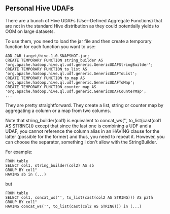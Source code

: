 Personal Hive UDAFs
-------------------

There are a bunch of Hive UDAFs (User-Defined Aggregate Functions) that are not in the standard Hive distribution as they could potentially yields to OOM on large datasets.

To use them, you need to load the jar file and then create a temporary function for each function you want to use:

<pre><code>ADD JAR target/hive-1.0-SNAPSHOT.jar;
CREATE TEMPORARY FUNCTION string_builder AS 'org.apache.hadoop.hive.ql.udf.generic.GenericUDAFStringBuilder';
CREATE TEMPORARY FUNCTION to_list AS 'org.apache.hadoop.hive.ql.udf.generic.GenericUDAFToList';
CREATE TEMPORARY FUNCTION to_map AS 'org.apache.hadoop.hive.ql.udf.generic.GenericUDAFToMap';
CREATE TEMPORARY FUNCTION counter_map AS 'org.apache.hadoop.hive.ql.udf.generic.GenericUDAFCounterMap';
...
</code></pre>

They are pretty straightforward. They create a list, string or counter map by aggregating a column or a map from two columns.

Note that string_builder(col1) is equivalent to concat_ws('', to_list(cast(col1 AS STRING))) except that since the last one is combining a UDF and a UDAF, you cannot reference the column alias in an HAVING clause for the latter (possible for the former) and thus, you need to repeat it. However, you can choose the separator, something I don't allow with the StringBuilder.

For example:
<pre><code>FROM table
SELECT col1, string_builder(col2) AS sb
GROUP BY col1"
HAVING sb in (...)
</code></pre>

but

<pre><code>FROM table
SELECT col1, concat_ws('', to_list(cast(col2 AS STRING))) AS path
GROUP BY col1"
HAVING concat_ws('', to_list(cast(col2 AS STRING))) in (...)
</code></pre>